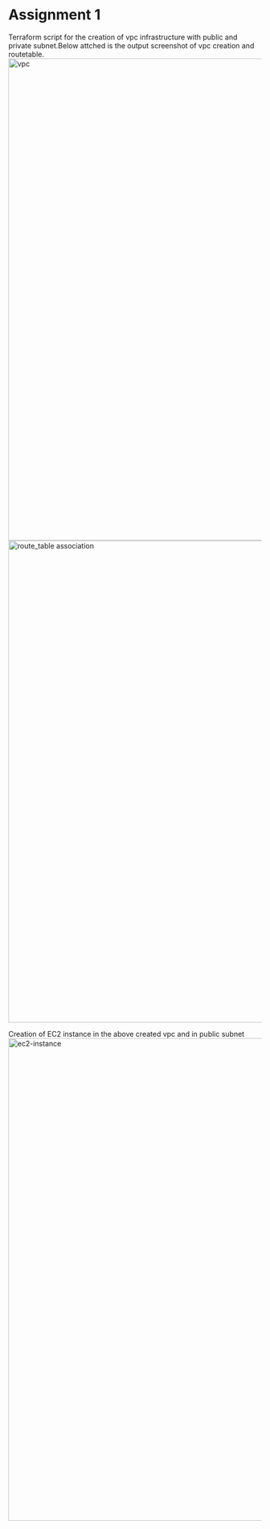 # Assignment 1 


Terraform script for the creation of vpc infrastructure with public and private subnet.Below attched is the output screenshot of vpc creation and routetable.
<img width="959" alt="vpc" src="https://github.com/Divya-kuruba/Assignment/assets/144769241/d8539ff0-d145-43ee-aff0-2589714fb24c">
<img width="959" alt="route_table association" src="https://github.com/Divya-kuruba/Assignment/assets/144769241/ce2bd6d2-75d8-41b1-8626-8c30e930afa4">

Creation of EC2 instance in the above created vpc and in public subnet 
<img width="960" alt="ec2-instance" src="https://github.com/Divya-kuruba/Assignment/assets/144769241/8168467f-e38c-42eb-99f3-1720a1f660e0">

